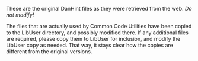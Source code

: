 These are the original DanHint files as they were retrieved from the web.
*Do not modify!*

The files that are actually used by Common Code Utilities have been copied to
the LibUser directory, and possibly modified there. If any additional files are
required, please copy them to LibUser for inclusion, and modify the LibUser
copy as needed. That way, it stays clear how the copies are different from the
original versions.
